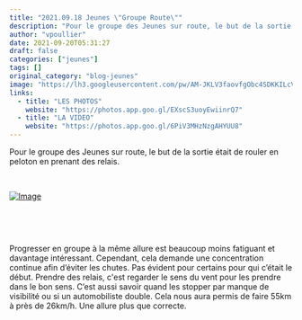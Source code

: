 ```yaml
---
title: "2021.09.18 Jeunes \"Groupe Route\""
description: "Pour le groupe des Jeunes sur route, le but de la sortie était de rouler en peloton en prenant des relais."
author: "vpoullier"
date: 2021-09-20T05:31:27
draft: false
categories: ["jeunes"]
tags: []
original_category: "blog-jeunes"
image: "https://lh3.googleusercontent.com/pw/AM-JKLV3faovfgObc4SDKKILcVPjb7lMlXs2UVvl_JXHbJ41YFdrvD4R3zPRwNKO9qz_P6hAIEz9C6RflqNQDjxOa3Sh4EE2FT__drFboQmgi5UzWxGkHmWyMTd3XVpsCJMBaBPk4kc7wxGoG81SoC-QP4bkCA=w1205-h904-no?authuser=0"
links:
  - title: "LES PHOTOS"
    website: "https://photos.app.goo.gl/EXscS3uoyEwiinrQ7"
  - title: "LA VIDEO"
    website: "https://photos.app.goo.gl/6PiV3MHzNzgAHYUU8"
---
```


Pour le groupe des Jeunes sur route, le but de la sortie était de rouler en peloton en prenant des relais.

<!--more-->

&nbsp;

[![Image](https://lh3.googleusercontent.com/pw/AM-JKLUEessn-ubhondnW2qSS_I311188XWnpueRAwgv5Ypi5xTdbuyrh9qw_fc3gEJmXcwBNJXbgE2XnqfBlVZVZFAEHhxuueQRv481QL5hx-lwEut97MSwtd-CeWG-wGbe7QvG-uIH3drCMXyeKethKJQicg=w1205-h904-no?authuser=0)](https://lh3.googleusercontent.com/pw/AM-JKLUEessn-ubhondnW2qSS_I311188XWnpueRAwgv5Ypi5xTdbuyrh9qw_fc3gEJmXcwBNJXbgE2XnqfBlVZVZFAEHhxuueQRv481QL5hx-lwEut97MSwtd-CeWG-wGbe7QvG-uIH3drCMXyeKethKJQicg=w1205-h904-no?authuser=0)

&nbsp;

&nbsp;

Progresser en groupe à la même allure est beaucoup moins fatiguant et davantage intéressant. Cependant, cela demande une concentration continue afin d’éviter les chutes. Pas évident pour certains pour qui c’était le début. Prendre des relais, c'est regarder le sens du vent pour les prendre dans le bon sens. C’est aussi savoir quand les stopper par manque de visibilité ou si un automobiliste double. Cela nous aura permis de faire 55km à près de 26km/h. Une allure plus que correcte.
